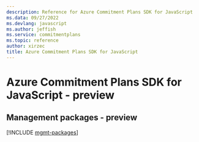 ```yaml
---
description: Reference for Azure Commitment Plans SDK for JavaScript
ms.data: 09/27/2022
ms.devlang: javascript
ms.author: jeffish
ms.service: commitmentplans
ms.topic: reference
author: xirzec
title: Azure Commitment Plans SDK for JavaScript
---
```

# Azure Commitment Plans SDK for JavaScript - preview

## Management packages - preview
[!INCLUDE [mgmt-packages](commitment-plans-mgmt-index.md)]